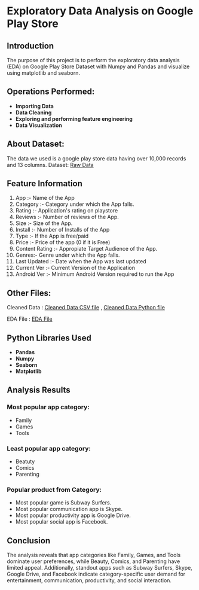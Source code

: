 # Exploratory Data Analysis on Google Play Store 

## Introduction

The purpose of this project is to perform the exploratory data analysis (EDA) on Google Play Store Dataset with Numpy and Pandas and visualize using matplotlib and seaborn.


## Operations Performed:
- **Importing Data**
- **Data Cleaning**
- **Exploring and performing feature engineering**
- **Data Visualization**


## About Dataset:
  The data we used is a google play store data having over 10,000 records and 13 columns.
  Dataset: [Raw Data](https://github.com/ArbazKhan132000/EDA-on-Google-Play-Store/blob/main/Raw%20Data/googleplaystore.csv) 


## Feature Information
1. App :- Name of the App
2. Category :- Category under which the App falls.
3. Rating :- Application's rating on playstore
4. Reviews :- Number of reviews of the App.
5. Size :- Size of the App.
6. Install :- Number of Installs of the App
7. Type :- If the App is free/paid
8. Price :- Price of the app (0 if it is Free)
9. Content Rating :- Appropiate Target Audience of the App.
10. Genres:- Genre under which the App falls.
11. Last Updated :- Date when the App was last updated
12. Current Ver :- Current Version of the Application
13. Android Ver :- Minimum Android Version required to run the App

## Other Files:
 Cleaned Data : [Cleaned Data CSV file](https://github.com/ArbazKhan132000/EDA-on-Google-Play-Store/blob/main/Cleaned%20Data/Cleaned%20Google%20Play%20Store%20File.csv) , [Cleaned Data Python file](https://github.com/ArbazKhan132000/EDA-on-Google-Play-Store/blob/main/Cleaned%20Data/Data_Cleaning.ipynb)
 
 
 EDA File : [EDA File](https://github.com/ArbazKhan132000/EDA-on-Google-Play-Store/blob/main/EDA%20Files/EDA_on_Google_Play_Store%20.ipynb)


 ## Python Libraries Used
- **Pandas**
- **Numpy**
- **Seaborn**
- **Matplotlib**

## Analysis Results

### Most popular app category:
- Family
- Games
- Tools

### Least popular app category:
- Beatuty
- Comics
- Parenting

### Popular product from Category:
- Most popular game is Subway Surfers.
- Most popular communication app is Skype.
- Most popular productivity app is Google Drive.
- Most popular social app is Facebook.

## Conclusion
The analysis reveals that app categories like Family, Games, and Tools dominate user preferences, while Beauty, Comics, and Parenting have limited appeal. Additionally, standout apps such as Subway Surfers, Skype, Google Drive, and Facebook indicate category-specific user demand for entertainment, communication, productivity, and social interaction.


